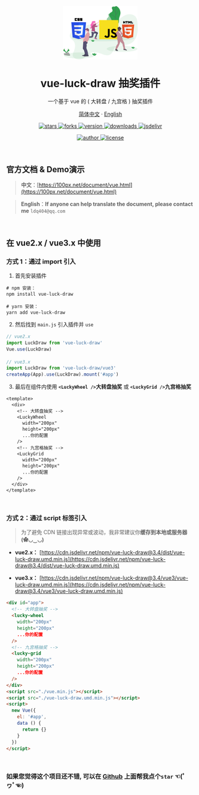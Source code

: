 
<div align="center">
  <img src="https://raw.githubusercontent.com/LuckDraw/lucky-canvas/master/web.svg" width="200" alt="logo" />
  <h1>vue-luck-draw 抽奖插件</h1>
  <p>一个基于 vue 的 ( 大转盘 / 九宫格 ) 抽奖插件</p>
  <p class="hidden">
    <a href="https://github.com/LuckDraw/vue-luck-draw#readme">简体中文</a>
    ·
    <a href="https://github.com/LuckDraw/vue-luck-draw/tree/master/en">English</a>
  </p>
  <p>
    <a href="https://github.com/LuckDraw/vue-luck-draw/stargazers" target="_black">
      <img src="https://img.shields.io/github/stars/buuing/vue-luck-draw?color=%23ffca28&logo=github&style=flat-square" alt="stars" />
    </a>
    <a href="https://github.com/LuckDraw/vue-luck-draw/network/members" target="_black">
      <img src="https://img.shields.io/github/forks/buuing/vue-luck-draw?color=%23ffca28&logo=github&style=flat-square" alt="forks" />
    </a>
    <a href="https://www.npmjs.com/package/vue-luck-draw" target="_black">
      <img src="https://img.shields.io/github/package-json/v/buuing/vue-luck-draw?color=%23ffca28&logo=npm&style=flat-square" alt="version" />
    </a>
    <a href="https://www.npmjs.com/package/vue-luck-draw" target="_black">
      <img src="https://img.shields.io/npm/dm/vue-luck-draw?color=%23ffca28&logo=npm&style=flat-square" alt="downloads" />
    </a>
    <a href="https://www.jsdelivr.com/package/npm/vue-luck-draw" target="_black">
      <img src="https://data.jsdelivr.com/v1/package/npm/vue-luck-draw/badge" alt="jsdelivr" />
    </a>
  </p>
  <p>
    <a href="https://github.com/buuing" target="_black">
      <img src="https://img.shields.io/badge/Author-%20buuing%20-7289da.svg?&logo=github&style=flat-square" alt="author" />
    </a>
    <a href="https://github.com/LuckDraw/vue-luck-draw/blob/master/LICENSE" target="_black">
      <img src="https://img.shields.io/github/license/buuing/vue-luck-draw?color=%232DCE89&logo=github&style=flat-square" alt="license" />
    </a>
  </p>
</div>

<br />

## 官方文档 & Demo演示

> **中文**：[https://100px.net/document/vue.html](https://100px.net/document/vue.html)  

> **English**：**If anyone can help translate the document, please contact me** `ldq404@qq.com`

<br />

## 在 vue2.x / vue3.x 中使用

### 方式 1：通过 import 引入

1. 首先安装插件

```shell
# npm 安装：
npm install vue-luck-draw

# yarn 安装：
yarn add vue-luck-draw
```

2. 然后找到 `main.js` 引入插件并 `use`

```js
// vue2.x
import LuckDraw from 'vue-luck-draw'
Vue.use(LuckDraw)

// vue3.x
import LuckDraw from 'vue-luck-draw/vue3'
createApp(App).use(LuckDraw).mount('#app')
```

3. 最后在组件内使用 **`<LuckyWheel />`大转盘抽奖** 或 **`<LuckyGrid />`九宫格抽奖**

```vue
<template>
  <div>
    <!-- 大转盘抽奖 -->
    <LuckyWheel
      width="200px"
      height="200px"
      ...你的配置
    />
    <!-- 九宫格抽奖 -->
    <LuckyGrid
      width="200px"
      height="200px"
      ...你的配置
    />
  </div>
</template>
```

<br />

### 方式 2：通过 script 标签引入

> 为了避免 CDN 链接出现异常或波动，我非常建议你**缓存到本地或服务器(✿◡‿◡)**

- **vue2.x：** [https://cdn.jsdelivr.net/npm/vue-luck-draw@3.4/dist/vue-luck-draw.umd.min.js](https://cdn.jsdelivr.net/npm/vue-luck-draw@3.4/dist/vue-luck-draw.umd.min.js)

- **vue3.x：** [https://cdn.jsdelivr.net/npm/vue-luck-draw@3.4/vue3/vue-luck-draw.umd.min.js](https://cdn.jsdelivr.net/npm/vue-luck-draw@3.4/vue3/vue-luck-draw.umd.min.js)


```html
<div id="app">
  <!-- 大转盘抽奖 -->
  <lucky-wheel
    width="200px"
    height="200px"
    ...你的配置
  />
  <!-- 九宫格抽奖 -->
  <lucky-grid
    width="200px"
    height="200px"
    ...你的配置
  />
</div>
<script src="./vue.min.js"></script>
<script src="./vue-luck-draw.umd.min.js"></script>
<script>
  new Vue({
    el: '#app',
    data () {
      return {}
    }
  })
</script>
```

<br />

### **如果您觉得这个项目还不错, 可以在 [Github](https://github.com/LuckDraw/vue-luck-draw) 上面帮我点个`star` ☜(ﾟヮﾟ☜)**
